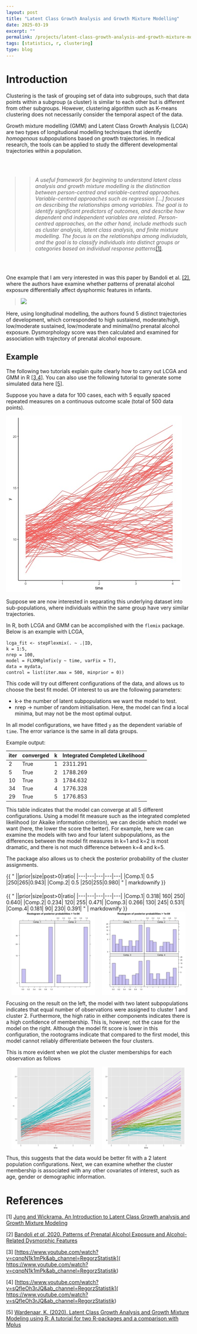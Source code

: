```yaml
---
layout: post
title: "Latent Class Growth Analysis and Growth Mixture Modelling"
date: 2025-03-19
excerpt: ""
permalink: /projects/latent-class-growth-analysis-and-growth-mixture-modelling/
tags: [statistics, r, clustering]
type: blog
---
```


# Introduction

Clustering is the task of grouping set of data into subgroups, such that data points within a subgroup (a cluster) is similar to each other but is different from other subgroups. However, clustering algorithm such as K-means clustering does not necessarily consider the temporal aspect of the data.

Growth mixture modelling (GMM) and Latent Class Growth Analysis (LCGA) are two types of longitudional modelling techniques that identify *homogenous* subpopulations based on growth trajectories. In medical research, the tools can be applied to study the different developmental trajectories within a population.

<br>
<br>

>> *A useful framework for beginning to understand latent class analysis and growth mixture modelling is the distinction between person-centred and variable-centred approaches. Variable-centred approaches such as regression [...] focuses on describing the relationships among variables. The goal is to identify significant predictors of outcomes, and describe how dependent and independent variables are related. Person-centred approaches, on the other hand, include methods such as cluster analysis, latent class analysis, and finite mixture modelling. The focus is on the relationships among indiviudals, and the goal is to classify individuals into distinct groups or categories based on individual response patterns*[[1]](#1).

<br>
<br>

One example that I am very interested in was this paper by Bandoli et al. [[2]](#2), where the authors have examine whether patterns of prenatal alcohol exposure differentially affect dysphormic features in infants.

>![](https://cdn.ncbi.nlm.nih.gov/pmc/blobs/cda1/7722075/69e1f92bc02a/nihms-1629488-f0001.jpg)

Here, using longitudinal modelling, the authors found 5 distinct trajectories of development, which corresponded to high sustaiend, moderate/high, low/moderate sustained, low/moderate and minimal/no prenatal alcohol exposure. Dysmorphology score was then calculated and examined for association with trajectory of prenatal alcohol exposure.

## Example

The following two tutorials explain quite clearly how to carry out LCGA and GMM in R [[3,4]](#3). You can also use the following tutorial to generate some simulated data here [[5]](#5).

Suppose you have a data for 100 cases, each with 5 equally spaced repeated measures on a continuous outcome scale (total of 500 data points).

![](/assets/images/trajectory_clustering/example_lcga.jpg)

Suppose we are now interested in separating this underlying dataset into sub-populations, where individuals within the same group have very similar trajectories.

In R, both LCGA and GMM can be accomplished with the ``flemix`` package. Below is an example with LCGA,

    lcga_fit <- stepFlexmix(. ~ .|ID,
    k = 1:5,
    nrep = 100,
    model = FLXMRglmfix(y ~ time, varFix = T),
    data = mydata,
    control = list(iter.max = 500, minprior = 0))

This code will try out different configurations of the data, and allows us to choose the best fit model. Of interest to us are the following parameters:

* k-> the number of latent subpopulations we want the model to test.
* nrep -> number of random initialisation. Here, the model can find a local minima, but may not be the most optimal output.

In all model configurations, we have fitted ``y`` as the dependent variable of ``time``. The error variance is the same in all data groups.

Example output:

iter | converged | k | Integrated Completed Likelihood
---|---|---|---
2 | True | 1 | 2311.291
5 | True | 2 | 1788.269
10 | True | 3 | 1784.632
34 | True | 4 | 1776.328
29 | True | 5 | 1776.853

This table indicates that the model can converge at all 5 different configurations. Using a model fit measure such as the integrated completed likelihood (or Akaike information criterion), we can decide which model we want (here, the lower the score the better). For example, here we can examine the models with two and four latent subpopulations, as the differences between the model fit measures in k=1 and k=2 is most dramatic, and there is not much difference between k=4 and k=5.

The package also allows us to check the posterior probability of the cluster assignments.

<div style="display: flex; gap: 20px; flex-wrap: wrap; justify-content: center;">

  <div style="flex: 1; min-width: 300px;">
    {{ "
||prior|size|post>0|ratio|
|---|---|---|---|---|
|Comp.1| 0.5 |250|265|0.943|
|Comp.2| 0.5 |250|255|0.980|
" | markdownify }}
  </div>

  <div style="flex: 1; min-width: 300px;">
    {{ "
||prior|size|post>0|ratio|
|---|---|---|---|---|
|Comp.1| 0.318|  160|    250| 0.640|
|Comp.2| 0.234|  120|    255| 0.471|
|Comp.3| 0.266| 130|    245| 0.531|
|Comp.4| 0.181|   90|    230| 0.391|
" | markdownify }}
  </div>

</div>

<div style="display: flex; gap: 20px; justify-content: center; flex-wrap: wrap;">

  <img src="/assets/images/trajectory_clustering/two_cluster_rootgram.jpg" alt="Two clusters" style="max-width: 45%; height: auto;">

  <img src="/assets/images/trajectory_clustering/four_cluster_rootgram.jpg" alt="Four clusters" style="max-width: 45%; height: auto;">

</div>

Focusing on the result on the left, the model with two latent subpopulations indicates that equal number of observations were assigned to cluster 1 and cluster 2. Furthermore, the high ratio in either components indicates there is a high confidence of membership. This is, however, not the case for the model on the right. Although the model fit score is lower in this configuration, the rootograms indicate that compared to the first model, this model cannot reliably differentiate between the four clusters.

This is more evident when we plot the cluster memberships for each observation as follows

<div style="display: flex; gap: 20px; justify-content: center; flex-wrap: wrap;">

  <img src="/assets/images/trajectory_clustering/two_clusters_trajectory.jpg" alt="Two clusters" style="max-width: 45%; height: auto;">

  <img src="/assets/images/trajectory_clustering/four_clusters_trajectory.jpg" alt="Four clusters" style="max-width: 45%; height: auto;">

</div>

Thus, this suggests that the data would be better fit with a 2 latent population configurations. Next, we can examine whether the cluster membership is associated with any other covariates of interest, such as age, gender or demographic information.




# References
<a id="1"></a> [1] [Jung and Wickrama. An Introduction to Latent Class Growth analysis and Growth Mixture Modeling](https://www.statmodel.com/download/JungWickramaLCGALGMM.pdf)

<a id="2"></a> [2] [Bandoli *et al*, 2020. Patterns of Prenatal Alcohol Exposure and Alcohol-Related Dysmorphic Features](https://pubmed.ncbi.nlm.nih.gov/32772389/) 

<a id="3"></a> [3] [https://www.youtube.com/watch?v=cqnpN1k1mPk&ab_channel=RegorzStatistik](
https://www.youtube.com/watch?v=cqnpN1k1mPk&ab_channel=RegorzStatistik)

<a id="4"></a> [4] [https://www.youtube.com/watch?v=sQfIeOh3rJQ&ab_channel=RegorzStatistik](
https://www.youtube.com/watch?v=sQfIeOh3rJQ&ab_channel=RegorzStatistik)

<a id="5"></a> [5] [Wardenaar, K. (2020). Latent Class Growth Analysis and Growth Mixture Modeling using R: A tutorial for two R-packages and a comparison with Mplus](https://www.youtube.com/redirect?event=video_description&redir_token=QUFFLUhqbnViVWpJdUhXRkhQSjFUc1JpRUdRLUJlRGtfUXxBQ3Jtc0ttQ0lYT2x4Z1k0UWV1UlVzeF9oajV3cWRPNXMtRHNlTl9mS05mdUZkcWtQRjlrdUhGM3pjRW9PUlJnYm9BcTY0cHRCcXM5U3I4LTNvaFFyaTdRb0NNeTVnQV9DZHhTZTNkT3ZCcHpCVW8zaGVoLXZDYw&q=https%3A%2F%2Fpsyarxiv.com%2Fm58wx%2Fdownload%3Fformat%3Dpdf&v=cqnpN1k1mPk)

